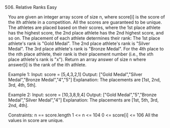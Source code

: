 506. Relative Ranks
Easy

You are given an integer array score of size n, where score[i] is the score of the ith athlete in a competition. All the scores are guaranteed to be unique.
The athletes are placed based on their scores, where the 1st place athlete has the highest score, the 2nd place athlete has the 2nd highest score, and so on. The placement of each athlete determines their rank:
The 1st place athlete's rank is "Gold Medal".
The 2nd place athlete's rank is "Silver Medal".
The 3rd place athlete's rank is "Bronze Medal".
For the 4th place to the nth place athlete, their rank is their placement number (i.e., the xth place athlete's rank is "x").
Return an array answer of size n where answer[i] is the rank of the ith athlete.

Example 1:
Input: score = [5,4,3,2,1]
Output: ["Gold Medal","Silver Medal","Bronze Medal","4","5"]
Explanation: The placements are [1st, 2nd, 3rd, 4th, 5th].

Example 2:
Input: score = [10,3,8,9,4]
Output: ["Gold Medal","5","Bronze Medal","Silver Medal","4"]
Explanation: The placements are [1st, 5th, 3rd, 2nd, 4th].

Constraints:
n == score.length
1 <= n <= 104
0 <= score[i] <= 106
All the values in score are unique.
